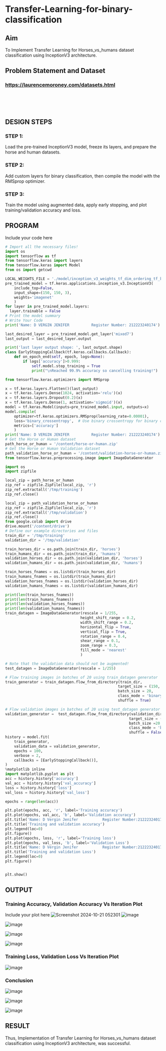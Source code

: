 # Transfer-Learning-for-binary-classification
## Aim
To Implement Transfer Learning for Horses_vs_humans dataset classification using InceptionV3 architecture.
## Problem Statement and Dataset
### https://laurencemoroney.com/datasets.html
</br>
</br>
</br>

## DESIGN STEPS
### STEP 1:
Load the pre-trained InceptionV3 model, freeze its layers, and prepare the horse and human datasets.

### STEP 2:
Add custom layers for binary classification, then compile the model with the RMSprop optimizer.


### STEP 3:

Train the model using augmented data, apply early stopping, and plot training/validation accuracy and loss.


## PROGRAM
Include your code here
```python
# Import all the necessary files!
import os
import tensorflow as tf
from tensorflow.keras import layers
from tensorflow.keras import Model
from os import getcwd

LOCAL_WEIGHTS_FILE = './model/inception_v3_weights_tf_dim_ordering_tf_kernels_notop.h5'
pre_trained_model = tf.keras.applications.inception_v3.InceptionV3(
    include_top=False,
    input_shape=(150, 150, 3),
    weights='imagenet'
    )
for layer in pre_trained_model.layers:
  layer.trainable = False
# Print the model summary
# Write Your Code
print('Name: D VERGIN JENIFER          Register Number: 212223240174')

last_desired_layer = pre_trained_model.get_layer('mixed7')
last_output = last_desired_layer.output

print('last layer output shape: ', last_output.shape)
class EarlyStoppingCallback(tf.keras.callbacks.Callback):
    def on_epoch_end(self, epoch, logs=None):
        if logs['accuracy']>0.999:
            self.model.stop_training = True
            print("\nReached 99.9% accuracy so cancelling training!")

from tensorflow.keras.optimizers import RMSprop

x = tf.keras.layers.Flatten()(last_output)
x = tf.keras.layers.Dense(1024, activation='relu')(x)
x = tf.keras.layers.Dropout(0.2)(x)
x = tf.keras.layers.Dense(1, activation='sigmoid')(x)
model = tf.keras.Model(inputs=pre_trained_model.input, outputs=x)
model.compile(
    optimizer=tf.keras.optimizers.RMSprop(learning_rate=0.00001),
    loss='binary_crossentropy',  # Use binary crossentropy for binary classification
    metrics=['accuracy']
    )
print('Name: D VERGIN JENIFER          Register Number: 212223240174')
# Get the Horse or Human dataset
path_horse_or_human = '/content/horse-or-human.zip'
# Get the Horse or Human Validation dataset
path_validation_horse_or_human = '/content/validation-horse-or-human.zip'
from tensorflow.keras.preprocessing.image import ImageDataGenerator

import os
import zipfile

local_zip = path_horse_or_human
zip_ref = zipfile.ZipFile(local_zip, 'r')
zip_ref.extractall('/tmp/training')
zip_ref.close()

local_zip = path_validation_horse_or_human
zip_ref = zipfile.ZipFile(local_zip, 'r')
zip_ref.extractall('/tmp/validation')
zip_ref.close()
from google.colab import drive
drive.mount('/content/drive')
# Define our example directories and files
train_dir = '/tmp/training'
validation_dir = '/tmp/validation'

train_horses_dir = os.path.join(train_dir, 'horses')
train_humans_dir = os.path.join(train_dir, 'humans')
validation_horses_dir = os.path.join(validation_dir, 'horses')
validation_humans_dir = os.path.join(validation_dir, 'humans')

train_horses_fnames = os.listdir(train_horses_dir)
train_humans_fnames = os.listdir(train_humans_dir)
validation_horses_fnames = os.listdir(validation_horses_dir)
validation_humans_fnames = os.listdir(validation_humans_dir)

print(len(train_horses_fnames))
print(len(train_humans_fnames))
print(len(validation_horses_fnames))
print(len(validation_humans_fnames))
train_datagen = ImageDataGenerator(rescale = 1/255,
                                  height_shift_range = 0.2,
                                  width_shift_range = 0.2,
                                  horizontal_flip = True,
                                  vertical_flip = True,
                                  rotation_range = 0.4,
                                  shear_range = 0.1,
                                  zoom_range = 0.3,
                                  fill_mode = 'nearest'
                                  )

# Note that the validation data should not be augmented!
test_datagen = ImageDataGenerator(rescale = 1/255)

# Flow training images in batches of 20 using train_datagen generator
train_generator = train_datagen.flow_from_directory(train_dir,
                                                   target_size = (150, 150),
                                                   batch_size = 20,
                                                   class_mode = 'binary',
                                                   shuffle = True)

# Flow validation images in batches of 20 using test_datagen generator
validation_generator =  test_datagen.flow_from_directory(validation_dir,
                                                        target_size = (150, 150),
                                                        batch_size =20,
                                                        class_mode = 'binary',
                                                        shuffle = False)
history = model.fit(
    train_generator,
    validation_data = validation_generator,
    epochs = 100,
    verbose = 2,
    callbacks = [EarlyStoppingCallback()],
)
%matplotlib inline
import matplotlib.pyplot as plt
acc = history.history['accuracy']
val_acc = history.history['val_accuracy']
loss = history.history['loss']
val_loss = history.history['val_loss']

epochs = range(len(acc))

plt.plot(epochs, acc, 'r', label='Training accuracy')
plt.plot(epochs, val_acc, 'b', label='Validation accuracy')
plt.title('Name: D Vergin Jenifer           Register Number:212223240174      ')
plt.title('Training and validation accuracy')
plt.legend(loc=0)
plt.figure()
plt.plot(epochs, loss, 'r', label='Training loss')
plt.plot(epochs, val_loss, 'b', label='Validation Loss')
plt.title('Name: D Vergin Jenifer           Register Number:212223240174')
plt.title('Training and validation Loss')
plt.legend(loc=0)
plt.figure()


plt.show()
```


## OUTPUT
### Training Accuracy, Validation Accuracy Vs Iteration Plot
Include your plot here
![Screenshot 2024-10-21 052301](https://github.com/user-attachments/assets/55ebb462-7b31-4b7e-bebe-fe467bc23a30)
![image](https://github.com/user-attachments/assets/6feb74d5-c909-4a2b-8d66-51ba89edf533)

![image](https://github.com/user-attachments/assets/4f854c08-2b93-48a4-8bac-56fe890b7b30)

![image](https://github.com/user-attachments/assets/250a5910-7f63-4e75-ac99-3a8a42fc5468)

![image](https://github.com/user-attachments/assets/d9fc600c-ce89-4696-9068-298e6267a055)


### Training Loss, Validation Loss Vs Iteration Plot
![image](https://github.com/user-attachments/assets/9620a494-477b-4363-becd-d019e9d294e6)


### Conclusion
![image](https://github.com/user-attachments/assets/433143a4-6d46-4c0d-bbe9-fb7c930552ef)

![image](https://github.com/user-attachments/assets/c3d215bc-0641-4b1a-9ca5-b9c9433db7aa)


![image](https://github.com/user-attachments/assets/b5cd8851-a1b3-4587-802d-951f65cadce4)

## RESULT
Thus, Implementation of Transfer Learning for Horses_vs_humans dataset classification using InceptionV3 architecture, was successful.
